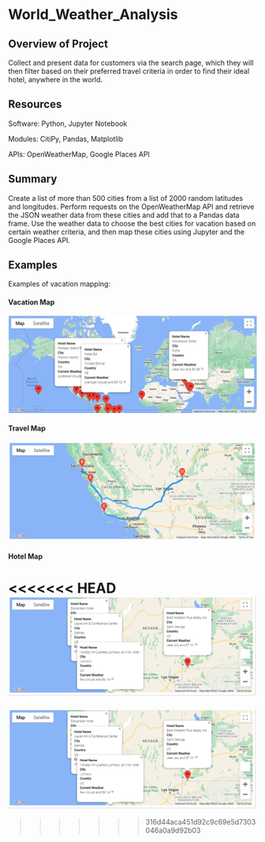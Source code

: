 # World_Weather_Analysis

## Overview of Project
Collect and present data for customers via the search page, which they will then filter based on their preferred travel criteria in order to find their ideal hotel, anywhere in the world.
 
## Resources
Software: Python, Jupyter Notebook

Modules: CitiPy, Pandas, Matplotlib

APIs: OpenWeatherMap, Google Places API

## Summary
Create a list of more than 500 cities from a list of 2000 random latitudes and longitudes. Perform requests on the OpenWeatherMap API and retrieve the JSON weather data from these cities and add that to a Pandas data frame. Use the weather data to choose the best cities for vacation based on certain weather criteria, and then map these cities using Jupyter and the Google Places API.

## Examples
Examples of vacation mapping:

#### Vacation Map
![WeatherPy_vacation_map](Vacation_Search/WeatherPy_vacation_map.png)

#### Travel Map
![WeatherPy_travel_map](Vacation_Itinerary/WeatherPy_travel_map.png)

#### Hotel Map
<<<<<<< HEAD
![WeatherPy_travel_map_markers](Vacation_Itinerary/WeatherPy_travel_map_markers.png)
=======
![WeatherPy_travel_map_markers](Vacation_Itinerary/WeatherPy_travel_map_markers.png)
>>>>>>> 316d44aca451d92c9c69e5d7303046a0a9d92b03
